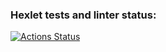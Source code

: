 ### Hexlet tests and linter status:
[![Actions Status](https://github.com/nightguard322/php-project-57/actions/workflows/hexlet-check.yml/badge.svg)](https://github.com/nightguard322/php-project-57/actions)